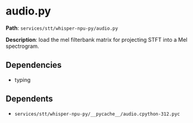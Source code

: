 # audio.py

**Path**: `services/stt/whisper-npu-py/audio.py`

**Description**: load the mel filterbank matrix for projecting STFT into a Mel spectrogram.

## Dependencies
- typing

## Dependents
- `services/stt/whisper-npu-py/__pycache__/audio.cpython-312.pyc`

